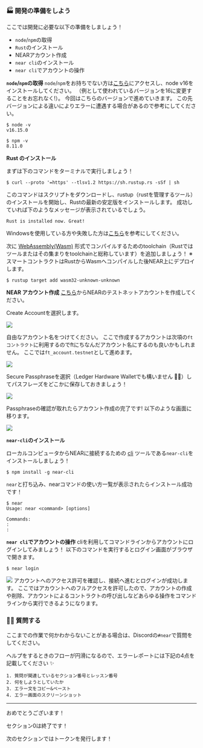 ### 🏭 開発の準備をしよう

ここでは開発に必要な以下の準備をしましょう！

- `node`/`npm`の取得
- `Rust`のインストール
- NEARアカウント作成
- `near cli`のインストール
- `near cli`でアカウントの操作

**`node`/`npm`の取得**
`node`/`npm`をお持ちでない方は[こちら](https://hardhat.org/tutorial/setting-up-the-environment#installing-node.js)にアクセスし、node v16をインストールしてください。
（例として使われているバージョンを16に変更することをお忘れなく!）。
今回はこちらのバージョンで進めていきます。
この先バージョンによる違いによりエラーに遭遇する場合があるので参考にしてください。

```
$ node -v
v16.15.0

$ npm -v
8.11.0
```

**Rust のインストール**

まずは下のコマンドをターミナルで実行しましょう！

```
$ curl --proto '=https' --tlsv1.2 https://sh.rustup.rs -sSf | sh
```

このコマンドはスクリプトをダウンロードし、rustup（rustを管理するツール）のインストールを開始し、Rustの最新の安定版をインストールします。
成功していれば下のようなメッセージが表示されているでしょう。

```
Rust is installed now. Great!
```

Windowsを使用している方や失敗した方は[こちら](https://doc.rust-jp.rs/book-ja/ch01-01-installation.html)を参考にしてください。

次に [WebAssembly(Wasm)](https://webassembly.org/) 形式でコンパイルするためのtoolchain（Rustではツールまたはその集まりをtoolchainと総称しています）を追加しましょう！
※ スマートコントラクトはRustからWasmへコンパイルした後NEAR上にデプロイします。

```
$ rustup target add wasm32-unknown-unknown
```

**NEAR アカウント作成**
[こちら](https://wallet.testnet.near.org/)からNEARのテストネットアカウントを作成してください。

Create Accountを選択します。

![](./../../img/section-0/0_2_1.png)

自由なアカウント名をつけてください。
ここで作成するアカウントは次項の`ftコントラクト`に利用するのでftにちなんだアカウント名にするのも良いかもしれません。
ここでは`ft_account.testnet`として進めます。

![](./../../img/section-0/0_2_2.png)

Secure Passphraseを選択（Ledger Hardware Walletでも構いません 🙆‍♂️）してパスフレーズをどこかに保存しておきましょう！

![](./../../img/section-0/0_2_3.png)

Passphraseの確認が取れたらアカウント作成の完了です! 以下のような画面に移ります。

![](./../../img/section-0/0_2_4.png)

**`near-cli`のインストール**

ローカルコンピュータからNEARに接続するための [cli](https://wa3.i-3-i.info/word13118.html) ツールである`near-cli`をインストールしましょう！

```
$ npm install -g near-cli
```

`near`と打ち込み、nearコマンドの使い方一覧が表示されたらインストール成功です！

```
$ near
Usage: near <command> [options]

Commands:
:
:
```

**`near cli`でアカウントの操作**
cliを利用してコマンドラインからアカウントにログインしてみましょう！
以下のコマンドを実行するとログイン画面がブラウザで開きます。

```
$ near login
```

![](./../../img/section-0/0_2_5.png)
アカウントへのアクセス許可を確認し、接続へ進むとログインが成功します。
ここではアカウントへのフルアクセスを許可したので、アカウントの作成や削除、アカウントによるコントラクトの呼び出しなどあらゆる操作をコマンドラインから実行できるようになります。

### 🙋‍♂️ 質問する

ここまでの作業で何かわからないことがある場合は、Discordの`#near`で質問をしてください。

ヘルプをするときのフローが円滑になるので、エラーレポートには下記の4点を記載してください ✨

```
1. 質問が関連しているセクション番号とレッスン番号
2. 何をしようとしていたか
3. エラー文をコピー&ペースト
4. エラー画面のスクリーンショット
```

---

おめでとうございます！

セクション0は終了です！

次のセクションではトークンを発行します！
